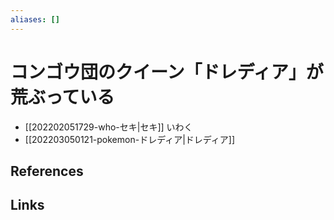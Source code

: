 ```yaml
---
aliases: []
---
```

# コンゴウ団のクイーン「ドレディア」が荒ぶっている

- [[202202051729-who-セキ|セキ]] いわく
- [[202203050121-pokemon-ドレディア|ドレディア]]

## References



## Links


